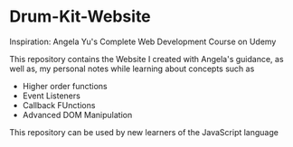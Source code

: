 # Drum-Kit-Website
Inspiration: Angela Yu's Complete Web Development Course on Udemy

This repository contains the Website I created with Angela's guidance, as well as, my personal notes while learning about concepts such as
- Higher order functions
- Event Listeners
- Callback FUnctions
- Advanced DOM Manipulation

This repository can be used by new learners of the JavaScript language
